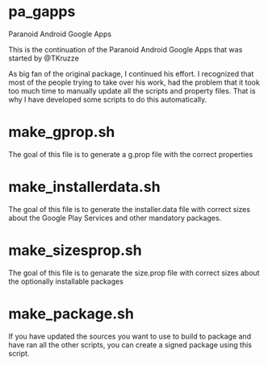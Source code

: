 # pa_gapps
Paranoid Android Google Apps

This is the continuation of the Paranoid Android Google Apps that was started by @TKruzze

As big fan of the original package, I continued his effort. I recognized that most of the people trying to take over his work, had the problem that it took too much time to manually update all the scripts and property files. That is why I have developed some scripts to do this automatically.

# make_gprop.sh
The goal of this file is to generate a g.prop file with the correct properties

# make_installerdata.sh
The goal of this file is to generate the installer.data file with correct sizes about the Google Play Services and other mandatory packages.

# make_sizesprop.sh
The goal of this file is to genarate the size.prop file with correct sizes about the optionally installable packages

# make_package.sh
If you have updated the sources you want to use to build to package and have ran all the other scripts, you can create a signed package using this script.


